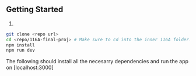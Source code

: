 ## Getting Started

1. 
```bash
git clone <repo url>
cd <repo/116A-final-proj> # Make sure to cd into the inner 116A folder.
npm install
npm run dev
```

The following should install all the necesarry dependencies and run the app on [localhost:3000]
